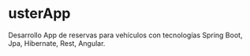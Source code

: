 # usterApp
Desarrollo App de reservas para vehículos con tecnologías Spring Boot, Jpa, Hibernate, Rest, Angular.
